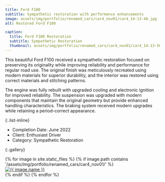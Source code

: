 ```yaml
---
title: Ford F100
subtitle: Sympathetic restoration with performance enhancements
image: assets/img/portfolio/renamed_cars/car4_nov01/car4_14-13-48.jpg
alt: Restored Ford F100

caption:
  title: Ford F100 Restoration
  subtitle: Sympathetic Restoration
  thumbnail: assets/img/portfolio/renamed_cars/car4_nov01/car4_14-13-56.jpg
---
```

This beautiful Ford F100 received a sympathetic restoration focused on preserving its originality while improving reliability and performance for regular road use.
The original finish was meticulously recreated using modern materials for superior durability, and the interior was restored using correct materials and stitching patterns.

The engine was fully rebuilt with upgraded cooling and electronic ignition for improved reliability. The suspension was upgraded with modern components that maintain the original geometry but provide enhanced handling characteristics. The braking system received modern upgrades while retaining a period-correct appearance.

{:.list-inline}

- Completion Date: June 2022
- Client: Enthusiast Driver
- Category: Sympathetic Restoration

{:.gallery}
<div class="row">
{% for image in site.static_files %}
  {% if image.path contains '/assets/img/portfolio/renamed_cars/car4_nov01/' %}
    <div class="col-md-4">
      <a href="{{ image.path }}" target="_blank">
        <img src="{{ image.path }}" alt="{{ image.name }}" class="img-fluid" />
      </a>
    </div>
  {% endif %}
{% endfor %}
</div>
